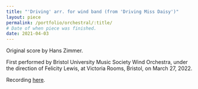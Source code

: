 ```yaml
---
title: "'Driving' arr. for wind band (from 'Driving Miss Daisy')"
layout: piece
permalink: /portfolio/orchestral/:title/
# Date of when piece was finished.
date: 2021-04-03
---
```


Original score by Hans Zimmer.

First performed by Bristol University Music Society Wind Orchestra, under the direction of Felicity Lewis, at Victoria Rooms, Bristol, on March 27, 2022.

Recording [here](https://youtu.be/Qk2BxYZn6ow&t=1699s).
